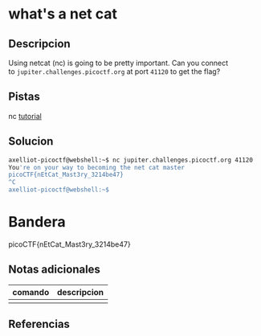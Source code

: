# what's a net cat

## Descripcion
Using netcat (nc) is going to be pretty important. Can you connect to `jupiter.challenges.picoctf.org` at port `41120` to get the flag?

## Pistas
nc [tutorial](https://linux.die.net/man/1/nc)

## Solucion

```bash
axelliot-picoctf@webshell:~$ nc jupiter.challenges.picoctf.org 41120
You're on your way to becoming the net cat master
picoCTF{nEtCat_Mast3ry_3214be47}
^C
axelliot-picoctf@webshell:~$ 
```

# Bandera
picoCTF{nEtCat_Mast3ry_3214be47}
## Notas adicionales
 | comando | descripcion |
|---------|-------------|
| |  |

## Referencias
